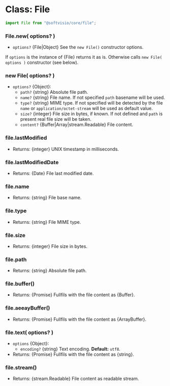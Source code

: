# Class: File

```javascript
import File from "@softvisio/core/file";
```

### File.new( options? )

-   `options?` {File|Object} See the `new File()` constructor options.

If `options` is the instance of {File} returns it as is. Otherwise calls `new File( options )` constructor (see below).

### new File( options? )

-   `options?` {Object}:
    -   `path?` {string} Absolute file path.
    -   `name?` {string} File name. If not specified `path` basename will be used.
    -   `type?` {string} MIME type. If not specified will be detected by the file `name` or `application/octet-stream` will be used as default value.
    -   `size?` {integer} File size in bytes, if known. If not defined and `path` is present real file size will be taken.
    -   `content?` {Buffer|Array|stream.Readable} File content.

### file.lastModified

-   Returns: {integer} UNIX timestamp in milliseconds.

### file.lastModifiedDate

-   Returns: {Date} File last modified date.

### file.name

-   Returns: {string} File base name.

### file.type

-   Returns: {string} File MIME type.

### file.size

-   Returns: {integer} File size in bytes.

### file.path

-   Returns: {string} Absolute file path.

### file.buffer()

-   Returns: {Promise} Fullfils with the file content as {Buffer}.

### file.aeeayBuffer()

-   Returns: {Promise} Fullfils with the file content as {ArrayBuffer}.

### file.text( options? )

-   `options` {Object}:
    -   `encoding?` {string} Text encoding. **Default:** `utf8`.
-   Returns: {Promise} Fullfils with the file content as {string}.

### file.stream()

-   Returns: {stream.Readable} File content as readable stream.
